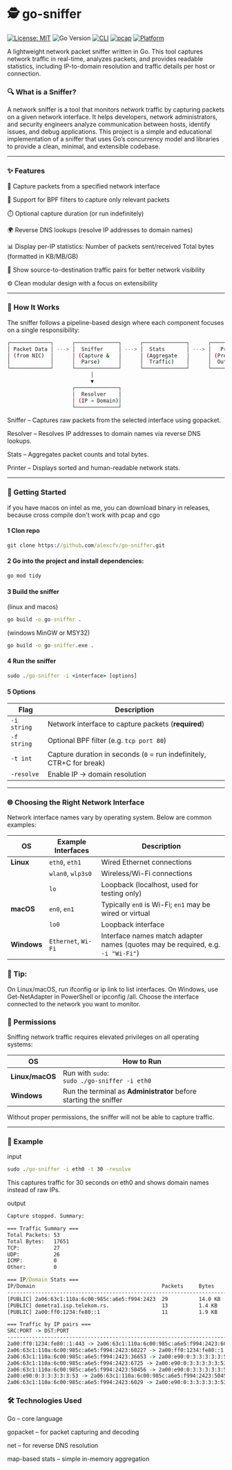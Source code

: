 # 🕵️ go-sniffer

[![License: MIT](https://img.shields.io/badge/License-MIT-yellow.svg)](./LICENSE)
![Go Version](https://img.shields.io/badge/Language-Go-blue)
[![CLI](https://img.shields.io/badge/type-CLI-blueviolet)](#)
[![pcap](https://img.shields.io/badge/pcap-supported-orange)](#)
[![Platform](https://img.shields.io/badge/platform-All-lightgrey)](#)

A lightweight network packet sniffer written in Go.
This tool captures network traffic in real-time, analyzes packets, and provides readable statistics, including IP-to-domain resolution and traffic details per host or connection.

### 🔍 What is a Sniffer?
A network sniffer is a tool that monitors network traffic by capturing packets on a given network interface. It helps developers, network administrators, and security engineers analyze communication between hosts, identify issues, and debug applications.
This project is a simple and educational implementation of a sniffer that uses Go’s concurrency model and libraries to provide a clean, minimal, and extensible codebase.

---

### ✨ Features
📡 Capture packets from a specified network interface

🎯 Support for BPF filters to capture only relevant packets

⏱️ Optional capture duration (or run indefinitely)

🌍 Reverse DNS lookups (resolve IP addresses to domain names)

📊 Display per-IP statistics: Number of packets sent/received Total bytes (formatted in KB/MB/GB)

🔗 Show source-to-destination traffic pairs for better network visibility

⚙️ Clean modular design with a focus on extensibility

---

### 🔎 How It Works
The sniffer follows a pipeline-based design where each component focuses on a single responsibility:
```bash
┌─────────────┐      ┌──────────────┐      ┌──────────────┐      ┌──────────────┐
│ Packet Data │ ---> │  Sniffer     │ ---> │  Stats       │ ---> │   Printer    │
│ (from NIC)  │      │ (Capture &   │      │ (Aggregate   │      │ (Pretty      │
│             │      │  Parse)      │      │  Traffic)    │      │  Output)     │
└─────────────┘      └──────────────┘      └──────────────┘      └──────────────┘
                           │
                           ▼
                     ┌──────────────┐
                     │  Resolver    │
                     │ (IP → Domain)│
                     └──────────────┘
```

Sniffer – Captures raw packets from the selected interface using gopacket.

Resolver – Resolves IP addresses to domain names via reverse DNS lookups.

Stats – Aggregates packet counts and total bytes.

Printer – Displays sorted and human-readable network stats.

---

### 🚀 Getting Started

if you have macos on intel as me, you can download binary in releases, because cross compile don't work with pcap and cgo

#### 1 Clon repo

```cmd
git clone https://github.com/alexcfv/go-sniffer.git
```

#### 2 Go into the project and install dependencies:

```cmd
go mod tidy
```
#### 3 Build the sniffer
(linux and macos)

```cmd
go build -o go-sniffer .
```

(windows MinGW or MSY32)
```cmd
go build -o go-sniffer.exe .
```
#### 4 Run the sniffer

```cmd
sudo ./go-sniffer -i <interface> [options]
```

#### 5 Options

| Flag        | Description                                          |
| ----------- | ---------------------------------------------------- |
| `-i string` | Network interface to capture packets (**required**)  |
| `-f string` | Optional BPF filter (e.g. `tcp port 80`)         |
| `-t int`    | Capture duration in seconds (`0` = run indefinitely, CTR+C for break) |
| `-resolve`  | Enable IP → domain resolution                        |

---

### 🌐 Choosing the Right Network Interface
Network interface names vary by operating system. Below are common examples:

| OS          | Example Interfaces  | Description                                                                     |
| ----------- | ------------------- | ------------------------------------------------------------------------------- |
| **Linux**   | `eth0`, `eth1`      | Wired Ethernet connections                                                      |
|             | `wlan0`, `wlp3s0`   | Wireless/Wi-Fi connections                                                      |
|             | `lo`                | Loopback (localhost, used for testing only)                                     |
| **macOS**   | `en0`, `en1`        | Typically `en0` is Wi-Fi; `en1` may be wired or virtual                         |
|             | `lo0`               | Loopback interface                                                              |
| **Windows** | `Ethernet`, `Wi-Fi` | Interface names match adapter names (quotes may be required, e.g. `-i "Wi-Fi"`) |

### 📌 Tip:
On Linux/macOS, run ifconfig or ip link to list interfaces.
On Windows, use Get-NetAdapter in PowerShell or ipconfig /all.
Choose the interface connected to the network you want to monitor.

### 🔐 Permissions
Sniffing network traffic requires elevated privileges on all operating systems:

| OS              | How to Run                                                        |
| --------------- | ----------------------------------------------------------------- |
| **Linux/macOS** | Run with `sudo`: <br> `sudo ./go-sniffer -i eth0`                 |
| **Windows**     | Run the terminal as **Administrator** before starting the sniffer |

Without proper permissions, the sniffer will not be able to capture traffic.

---

### 🧩 Example
input
```cmd
sudo ./go-sniffer -i eth0 -t 30 -resolve
```
This captures traffic for 30 seconds on eth0 and shows domain names instead of raw IPs.

output
```cmd
Capture stopped. Summary:

=== Traffic Summary ===
Total Packets: 53
Total Bytes:   17651
TCP:           27
UDP:           26
ICMP:          0
Other:         0

=== IP/Domain Stats ===
IP/Domain                                         Packets     Bytes     
-------------------------------------------------------------------------
[PUBLIC] 2a06:63c1:110a:6c00:985c:a6e5:f994:2423  29          14.0 KB   
[PUBLIC] demetra1.isp.telekom.rs.                 13          1.4 KB    
[PUBLIC] 2a00:ff0:1234:fe80::1                    11          1.9 KB    

=== Traffic by IP pairs ===
SRC:PORT -> DST:PORT                                                        PACKETS
------------------------------------------------------------------------------------
2a00:ff0:1234:fe80::1:443 -> 2a06:63c1:110a:6c00:985c:a6e5:f994:2423:60227  16
2a06:63c1:110a:6c00:985c:a6e5:f994:2423:60227 -> 2a00:ff0:1234:fe80::1:443  11
2a06:63c1:110a:6c00:985c:a6e5:f994:2423:36653 -> 2a00:e90:0:3:3:3:3:3:53    1
2a06:63c1:110a:6c00:985c:a6e5:f994:2423:6725 -> 2a00:e90:0:3:3:3:3:3:53     1
2a06:63c1:110a:6c00:985c:a6e5:f994:2423:50456 -> 2a00:e90:0:3:3:3:3:3:53    1
2a00:e90:0:3:3:3:3:3:53 -> 2a06:63c1:110a:6c00:985c:a6e5:f994:2423:50456    1
2a06:63c1:110a:6c00:985c:a6e5:f994:2423:6029 -> 2a00:e90:0:3:3:3:3:3:53     1
```

### 🛠️ Technologies Used

Go – core language

gopacket – for packet capturing and decoding

net – for reverse DNS resolution

map-based stats – simple in-memory aggregation
